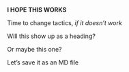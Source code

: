 **I HOPE THIS WORKS**

Time to change tactics, *if it doesn’t work*

Will this show up as a heading?

Or maybe this one?

Let’s save it as an MD file
